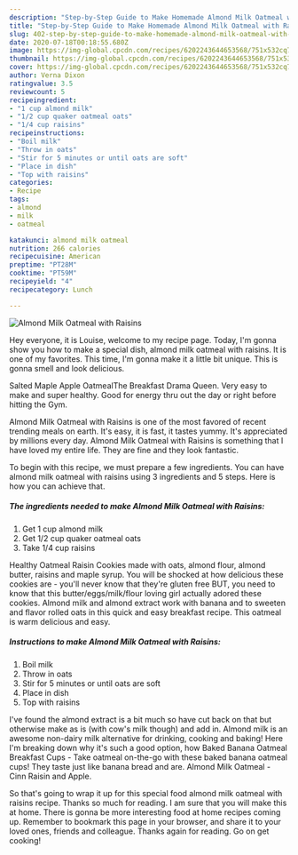 ```yaml
---
description: "Step-by-Step Guide to Make Homemade Almond Milk Oatmeal with Raisins"
title: "Step-by-Step Guide to Make Homemade Almond Milk Oatmeal with Raisins"
slug: 402-step-by-step-guide-to-make-homemade-almond-milk-oatmeal-with-raisins
date: 2020-07-18T00:18:55.680Z
image: https://img-global.cpcdn.com/recipes/6202243644653568/751x532cq70/almond-milk-oatmeal-with-raisins-recipe-main-photo.jpg
thumbnail: https://img-global.cpcdn.com/recipes/6202243644653568/751x532cq70/almond-milk-oatmeal-with-raisins-recipe-main-photo.jpg
cover: https://img-global.cpcdn.com/recipes/6202243644653568/751x532cq70/almond-milk-oatmeal-with-raisins-recipe-main-photo.jpg
author: Verna Dixon
ratingvalue: 3.5
reviewcount: 5
recipeingredient:
- "1 cup almond milk"
- "1/2 cup quaker oatmeal oats"
- "1/4 cup raisins"
recipeinstructions:
- "Boil milk"
- "Throw in oats"
- "Stir for 5 minutes or until oats are soft"
- "Place in dish"
- "Top with raisins"
categories:
- Recipe
tags:
- almond
- milk
- oatmeal

katakunci: almond milk oatmeal 
nutrition: 266 calories
recipecuisine: American
preptime: "PT28M"
cooktime: "PT59M"
recipeyield: "4"
recipecategory: Lunch

---
```



![Almond Milk Oatmeal with Raisins](https://img-global.cpcdn.com/recipes/6202243644653568/751x532cq70/almond-milk-oatmeal-with-raisins-recipe-main-photo.jpg)

Hey everyone, it is Louise, welcome to my recipe page. Today, I'm gonna show you how to make a special dish, almond milk oatmeal with raisins. It is one of my favorites. This time, I'm gonna make it a little bit unique. This is gonna smell and look delicious.

Salted Maple Apple OatmealThe Breakfast Drama Queen. Very easy to make and super healthy. Good for energy thru out the day or right before hitting the Gym.

Almond Milk Oatmeal with Raisins is one of the most favored of recent trending meals on earth. It's easy, it is fast, it tastes yummy. It's appreciated by millions every day. Almond Milk Oatmeal with Raisins is something that I have loved my entire life. They are fine and they look fantastic.


To begin with this recipe, we must prepare a few ingredients. You can have almond milk oatmeal with raisins using 3 ingredients and 5 steps. Here is how you can achieve that.

<!--inarticleads1-->

##### The ingredients needed to make Almond Milk Oatmeal with Raisins:

1. Get 1 cup almond milk
1. Get 1/2 cup quaker oatmeal oats
1. Take 1/4 cup raisins


Healthy Oatmeal Raisin Cookies made with oats, almond flour, almond butter, raisins and maple syrup. You will be shocked at how delicious these cookies are - you&#39;ll never know that they&#39;re gluten free BUT, you need to know that this butter/eggs/milk/flour loving girl actually adored these cookies. Almond milk and almond extract work with banana and to sweeten and flavor rolled oats in this quick and easy breakfast recipe. This oatmeal is warm delicious and easy. 

<!--inarticleads2-->

##### Instructions to make Almond Milk Oatmeal with Raisins:

1. Boil milk
1. Throw in oats
1. Stir for 5 minutes or until oats are soft
1. Place in dish
1. Top with raisins


I&#39;ve found the almond extract is a bit much so have cut back on that but otherwise make as is (with cow&#39;s milk though) and add in. Almond milk is an awesome non-dairy milk alternative for drinking, cooking and baking! Here I&#39;m breaking down why it&#39;s such a good option, how Baked Banana Oatmeal Breakfast Cups - Take oatmeal on-the-go with these baked banana oatmeal cups! They taste just like banana bread and are. Almond Milk Oatmeal - Cinn Raisin and Apple. 

So that's going to wrap it up for this special food almond milk oatmeal with raisins recipe. Thanks so much for reading. I am sure that you will make this at home. There is gonna be more interesting food at home recipes coming up. Remember to bookmark this page in your browser, and share it to your loved ones, friends and colleague. Thanks again for reading. Go on get cooking!
